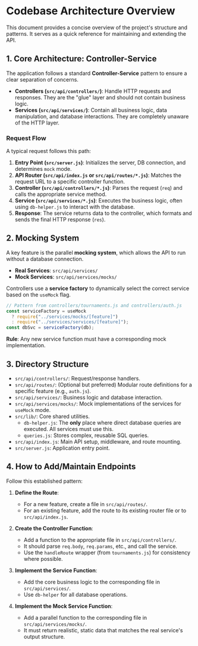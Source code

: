 # Codebase Architecture Overview

This document provides a concise overview of the project's structure and patterns. It serves as a quick reference for maintaining and extending the API.

## 1. Core Architecture: Controller-Service

The application follows a standard **Controller-Service** pattern to ensure a clear separation of concerns.

-   **Controllers (`src/api/controllers/`)**: Handle HTTP requests and responses. They are the "glue" layer and should not contain business logic.
-   **Services (`src/api/services/`)**: Contain all business logic, data manipulation, and database interactions. They are completely unaware of the HTTP layer.

### Request Flow

A typical request follows this path:

1.  **Entry Point (`src/server.js`)**: Initializes the server, DB connection, and determines `mock` mode.
2.  **API Router (`src/api/index.js` or `src/api/routes/*.js`)**: Matches the request URL to a specific controller function.
3.  **Controller (`src/api/controllers/*.js`)**: Parses the request (`req`) and calls the appropriate service method.
4.  **Service (`src/api/services/*.js`)**: Executes the business logic, often using `db-helper.js` to interact with the database.
5.  **Response**: The service returns data to the controller, which formats and sends the final HTTP response (`res`).

## 2. Mocking System

A key feature is the parallel **mocking system**, which allows the API to run without a database connection.

-   **Real Services**: `src/api/services/`
-   **Mock Services**: `src/api/services/mocks/`

Controllers use a **service factory** to dynamically select the correct service based on the `useMock` flag.

```javascript
// Pattern from controllers/tournaments.js and controllers/auth.js
const serviceFactory = useMock
  ? require("../services/mocks/[feature]")
  : require("../services/services/[feature]");
const dbSvc = serviceFactory(db);
```

**Rule**: Any new service function must have a corresponding mock implementation.

## 3. Directory Structure

-   `src/api/controllers/`: Request/response handlers.
-   `src/api/routes/`: (Optional but preferred) Modular route definitions for a specific feature (e.g., `auth.js`).
-   `src/api/services/`: Business logic and database interaction.
-   `src/api/services/mocks/`: Mock implementations of the services for `useMock` mode.
-   `src/lib/`: Core shared utilities.
    -   `db-helper.js`: The **only** place where direct database queries are executed. All services must use this.
    -   `queries.js`: Stores complex, reusable SQL queries.
-   `src/api/index.js`: Main API setup, middleware, and route mounting.
-   `src/server.js`: Application entry point.

## 4. How to Add/Maintain Endpoints

Follow this established pattern:

1.  **Define the Route**:
    -   For a new feature, create a file in `src/api/routes/`.
    -   For an existing feature, add the route to its existing router file or to `src/api/index.js`.

2.  **Create the Controller Function**:
    -   Add a function to the appropriate file in `src/api/controllers/`.
    -   It should parse `req.body`, `req.params`, etc., and call the service.
    -   Use the `handleRoute` wrapper (from `tournaments.js`) for consistency where possible.

3.  **Implement the Service Function**:
    -   Add the core business logic to the corresponding file in `src/api/services/`.
    -   Use `db-helper` for all database operations.

4.  **Implement the Mock Service Function**:
    -   Add a parallel function to the corresponding file in `src/api/services/mocks/`.
    -   It must return realistic, static data that matches the real service's output structure.
